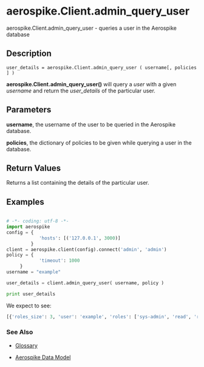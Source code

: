 
# aerospike.Client.admin_query_user

aerospike.Client.admin_query_user - queries a user in the Aerospike database

## Description

```
user_details = aerospike.Client.admin_query_user ( username[, policies ] )

```

**aerospike.Client.admin_query_user()** will query a *user* with a given *username* and return the *user_details* of the particular user.   

## Parameters

**username**, the username of the user to be queried in the Aerospike database.

**policies**, the dictionary of policies to be given while querying a user in the database.

## Return Values
Returns a list containing the details of the particular user.

## Examples

```python

# -*- coding: utf-8 -*-
import aerospike
config = {
            'hosts': [('127.0.0.1', 3000)]
         }
client = aerospike.client(config).connect('admin', 'admin')
policy = {
            'timeout': 1000
	 }
username = "example"

user_details = client.admin_query_user( username, policy )

print user_details

```

We expect to see:

```python
[{'roles_size': 3, 'user': 'example', 'roles': ['sys-admin', 'read', 'read-write']}]
```



### See Also



- [Glossary](http://www.aerospike.com/docs/guide/glossary.html)

- [Aerospike Data Model](http://www.aerospike.com/docs/architecture/data-model.html)
